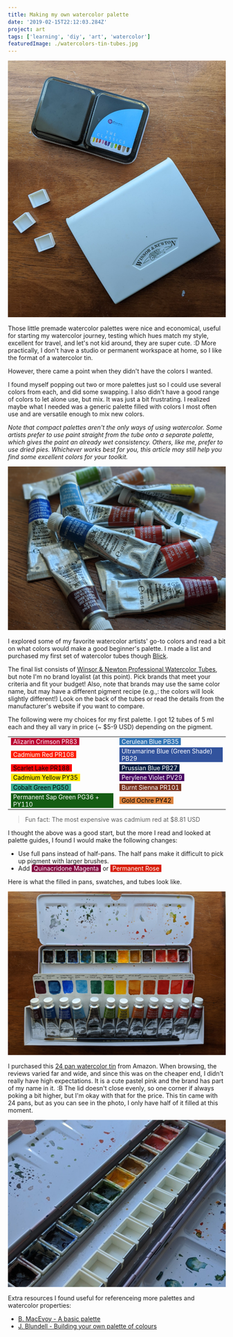 ```yaml
---
title: Making my own watercolor palette
date: '2019-02-15T22:12:03.284Z'
project: art
tags: ['learning', 'diy', 'art', 'watercolor']
featuredImage: ./watercolors-tin-tubes.jpg
---
```


![Watercolor palettes](./palettes.jpg)

Those little premade watercolor palettes were nice and economical, useful for starting
my watercolor journey, testing which hues match my style, excellent for travel,
and let's not kid around, they are super cute. :D More practically, I don't
have a studio or permanent workspace at home, so I like the format of a watercolor tin.

However, there came a point when they didn't have the colors I wanted.

I found myself popping out two or more palettes just so I could use several colors
from each, and did some swapping. I also didn't have a good range of colors to let
alone use, but mix. It was just a bit frustrating. I realized maybe what
I needed was a generic palette filled with colors I most often use and are versatile enough to mix new colors.

_Note that compact palettes aren't the only ways of using watercolor. Some artists prefer
to use paint straight from the tube onto a separate palette, which gives the paint an already
wet consistency. Others, like me, prefer to use dried pies. Whichever works best
for you, this article may still help you find some excellent colors for your toolkit._

![Winsor and Newton watercolor tubes](./watercolor-paint-tubes.jpg)

I explored some of my favorite watercolor artists' go-to colors and read a bit on
what colors would make a good beginner's palette. I made a list and purchased
my first set of watercolor tubes though [Blick](https://www.dickblick.com/).

The final list consists of [Winsor & Newton Professional Watercolor Tubes](https://www.dickblick.com/products/winsor-and-newton-professional-watercolor-tubes/),
but note I'm no brand loyalist (at this point). Pick brands that meet your
criteria and fit your budget! Also, note that brands may use the same color name,
but may have a different pigment recipe (e.g.,: the colors will look slightly different!)
Look on the back of the tubes or read the details from the manufacturer's website
if you want to compare.

The following were my choices for my first palette. I got 12 tubes of 5 ml each
and they all vary in price (~ \$5-9 USD) depending on the pigment.

|                                                                                                                                        |                                                                                                                                            |
| -------------------------------------------------------------------------------------------------------------------------------------- | ------------------------------------------------------------------------------------------------------------------------------------------ |
| <span style="padding: 0 5px 0; display: inline-block;color: #fff; background: rgb(187, 0, 49)">Alizarin Crimson PR83</span>            | <span style="padding: 0 5px 0; display: inline-block;color: #fff; background: rgb(50, 117, 182)">Cerulean Blue PB35</span>                 |
| <span style="padding: 0 5px 0; display: inline-block;color: #fff; background: rgb(253, 31, 3)">Cadmium Red PR108</span>                | <span style="padding: 0 5px 0; display: inline-block;color: #fff; background: rgb(50, 83, 157)">Ultramarine Blue (Green Shade) PB29</span> |
| <span style="padding: 0 5px 0; display: inline-block;color: #000; background: rgb(255, 0, 0)">Scarlet Lake PR188</span>                | <span style="padding: 0 5px 0; display: inline-block;color: #fff; background: rgb(3, 31, 67)">Prussian Blue PB27</span>                    |
| <span style="padding: 0 5px 0; display: inline-block;color: #000; background: rgb(255, 230, 0)">Cadmium Yellow PY35</span>             | <span style="padding: 0 5px 0; display: inline-block;color: #fff; background: rgb(73, 0, 99)">Perylene Violet PV29</span>                  |
| <span style="padding: 0 5px 0; display: inline-block;color: #000; background: rgb(50, 167, 141)">Cobalt Green PG50</span>              | <span style="padding: 0 5px 0; display: inline-block;color: #fff; background: rgb(123, 51, 31)">Burnt Sienna PR101</span>                  |
| <span style="padding: 0 5px 0; display: inline-block;color: #fff; background: rgb(21, 93, 19)">Permanent Sap Green PG36 + PY110</span> | <span style="padding: 0 5px 0; display: inline-block;color: #000; background: rgb(219, 130, 61)">Gold Ochre PY42</span>                    |

> Fun fact: The most expensive was cadmium red at \$8.81 USD

I thought the above was a good start, but the more I read and looked at palette guides,
I found I would make the following changes:

- Use full pans instead of half-pans. The half pans make it difficult to pick up pigment with larger brushes.
- Add <span style="padding: 0 5px 0; display: inline-block;color: #fff; background: rgb(130, 2, 62)">Quinacridone Magenta</span> or <span style="padding: 0 5px 0; display: inline-block;color: #fff; background: rgb(216, 30, 5)">Permanent Rose</span>

Here is what the filled in pans, swatches, and tubes look like.

![Self-made watercolor palette and tubes](./watercolors-tin-tubes.jpg)

I purchased this [24 pan watercolor tin](https://www.amazon.com/gp/product/B01N5GR1DH/ref=pe_2640190_232748420_pd_te_o_s_ti?_encoding=UTF8&pd_rd_i=B01N5GR1DH&pd_rd_r=1XB69221SWS1WFTR79NC&pd_rd_w=Dh94n&pd_rd_wg=67WgG&pf_rd_p=9818265f-dee1-4bdd-a5cc-609c09e2865a&pf_rd_r=1XB69221SWS1WFTR79NC) from Amazon.
When browsing, the reviews varied far and wide, and since this was on the cheaper
end, I didn't really have high expectations. It is a cute pastel pink and the
brand has part of my name in it. :B The lid doesn't close evenly, so one corner
if always poking a bit higher, but I'm okay with that for the price. This tin
came with 24 pans, but as you can see in the photo, I only have half of it
filled at this moment.

![Watercolor palette close up](./watercolor-tin2.jpg)

Extra resources I found useful for referenceing more palettes and watercolor properties:

- [B. MacEvoy - A basic palette](http://www.handprint.com/HP/WCL/palette5.html)
- [J. Blundell - Building your own palette of colours](https://www.janeblundellart.com/building-your-palette-of-colours.html)
